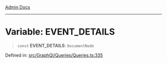 [Admin Docs](/)

***

# Variable: EVENT\_DETAILS

> `const` **EVENT\_DETAILS**: `DocumentNode`

Defined in: [src/GraphQl/Queries/Queries.ts:335](https://github.com/PalisadoesFoundation/talawa-admin/blob/main/src/GraphQl/Queries/Queries.ts#L335)
